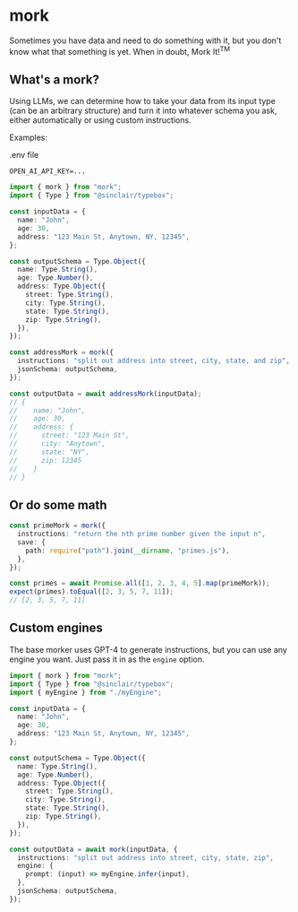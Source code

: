 # mork

Sometimes you have data and need to do something with it, but you don't know what that something is yet. When in doubt, Mork It!<sup>TM</sup>

## What's a mork?

Using LLMs, we can determine how to take your data from its input type (can be an arbitrary structure) and turn it into whatever schema you ask, either automatically or using custom instructions.

Examples:

.env file

```.env
OPEN_AI_API_KEY=...
```

```typescript
import { mork } from "mork";
import { Type } from "@sinclair/typebox";

const inputData = {
  name: "John",
  age: 30,
  address: "123 Main St, Anytown, NY, 12345",
};

const outputSchema = Type.Object({
  name: Type.String(),
  age: Type.Number(),
  address: Type.Object({
    street: Type.String(),
    city: Type.String(),
    state: Type.String(),
    zip: Type.String(),
  }),
});

const addressMork = mork({
  instructions: "split out address into street, city, state, and zip",
  jsonSchema: outputSchema,
});

const outputData = await addressMork(inputData);
// {
//    name: "John",
//    age: 30,
//    address: {
//      street: "123 Main St",
//      city: "Anytown",
//      state: "NY",
//      zip: 12345
//    }
// }
```

## Or do some math

```typescript
const primeMork = mork({
  instructions: "return the nth prime number given the input n",
  save: {
    path: require("path").join(__dirname, "primes.js"),
  },
});

const primes = await Promise.all([1, 2, 3, 4, 5].map(primeMork));
expect(primes).toEqual([2, 3, 5, 7, 11]);
// [2, 3, 5, 7, 11]
```

## Custom engines

The base morker uses GPT-4 to generate instructions, but you can use any engine you want. Just pass it in as the `engine` option.

```typescript
import { mork } from "mork";
import { Type } from "@sinclair/typebox";
import { myEngine } from "./myEngine";

const inputData = {
  name: "John",
  age: 30,
  address: "123 Main St, Anytown, NY, 12345",
};

const outputSchema = Type.Object({
  name: Type.String(),
  age: Type.Number(),
  address: Type.Object({
    street: Type.String(),
    city: Type.String(),
    state: Type.String(),
    zip: Type.String(),
  }),
});

const outputData = await mork(inputData, {
  instructions: "split out address into street, city, state, zip",
  engine: {
    prompt: (input) => myEngine.infer(input),
  },
  jsonSchema: outputSchema,
});
```

